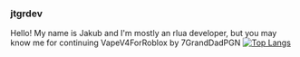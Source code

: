 ### jtgrdev
Hello! My name is Jakub and I'm mostly an rlua developer, but you may know me for continuing VapeV4ForRoblox by 7GrandDadPGN
[![Top Langs](https://github-readme-stats.vercel.app/api/top-langs/?username=jtgrJakub&langs_count=8&theme=radical)](https://github.com/anuraghazra/github-readme-stats)
